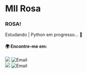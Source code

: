 # Mll Rosa  
### ROSA!
Estudando | Python em progresso... 🚀

#### 🌍 Encontre-me em:
<div>
  <a href="https://instagram.com/@mllrosaa" target="_blank"><img src="https://img.shields.io/badge/-Instagram-%23E4405F?style=for-the-badge&logo=instagram&logoColor=white" target="_blank"></a>
  <a href="mailto:mllr8sa@gmail.com" style="text-decoration: none;">
    <img src="https://img.shields.io/badge/Email-%23333?style=for-the-badge&logo=gmail&logoColor=white" alt="Email">
  </a>
</div> 

  </a>
<!--social media-->
<div> 
  <a href="https://instagram.com/@mllrosaa" target="_blank"><img src="https://img.shields.io/badge/-Instagram-%23E4405F?style=for-the-badge&logo=instagram&logoColor=white" target="_blank"></a>
<a href="mailto:mllr8sa@gmail.com" style="text-decoration: none;">
  <img src="https://img.shields.io/badge/Email-%23333?style=for-the-badge&logo=gmail&logoColor=white" alt="Email">
</a>

